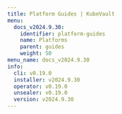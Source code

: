 ```yaml
---
title: Platform Guides | KubeVault
menu:
  docs_v2024.9.30:
    identifier: platform-guides
    name: Platforms
    parent: guides
    weight: 50
menu_name: docs_v2024.9.30
info:
  cli: v0.19.0
  installer: v2024.9.30
  operator: v0.19.0
  unsealer: v0.19.0
  version: v2024.9.30
---
```


